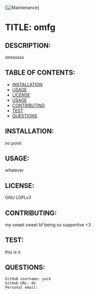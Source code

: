 

[![Maintenance](https://img.shields.io/badge/Maintained%3F-yes-green.svg)]

# TITLE: omfg

## DESCRIPTION: 
stresssss

## TABLE OF CONTENTS:
* [INSTALLATION](#installation)
* [USAGE](#usage)
* [LICENSE](#license)
* [USAGE](#usage)
* [CONTRIBUTING](#contributing)
* [TEST](#test)
* [QUESTIONS](#username)

## INSTALLATION: 
no point

## USAGE:
whatever

## LICENSE:
GNU LGPLv3

## CONTRIBUTING:
my sweet sweet bf being so supportive <3

## TEST:
this is it

## QUESTIONS:
    GitHub username: yuck
    GitHub URL: dk
    Personal email: 

